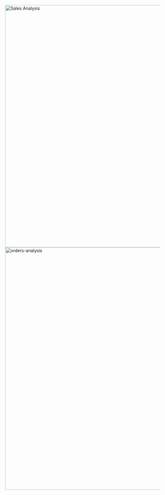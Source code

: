 <img width="1438" height="790" alt="Sales Analysis" src="https://github.com/user-attachments/assets/cf2587e1-e825-4e1c-b36b-d069d9c66281" />

<img width="1437" height="791" alt="orders-analysis" src="https://github.com/user-attachments/assets/03989561-83e9-4d3c-93e9-7fe9b71e4500" />
